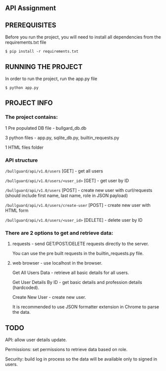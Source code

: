 API Assignment
-------------------------

## PREREQUISITES
Before you run the project, you will need to install all dependencies from the requirements.txt file

`$ pip install -r requirements.txt`

## RUNNING THE PROJECT
In order to run the project, run the app.py file

`$ python app.py`

## PROJECT INFO
### The project contains:

1 Pre populated DB file - bullgard_db.db

3 python files - app.py, sqlite_db.py, builtin_requests.py

1 HTML files folder

### API structure
`/bullguard/api/v1.0/users` [GET] - get all users

`/bullguard/api/v1.0/users/<user_id>` [GET] - get user by ID

`/bullguard/api/v1.0/users` [POST] - create new user with curl/requests (should include first name, last name, role in JSON payload)

`/bullguard/api/v1.0/users/create-user` [POST] - create new user with HTML form

`/bullguard/api/v1.0/users/<user_id>` [DELETE] - delete user by ID


### There are 2 options to get and retrieve data:
1. requests - send GET/POST/DELETE requests directly to the server.

   You can use the pre built requests in the builtin_requests.py file.
   
2. web browser - use localhost in the browser.

   Get All Users Data - retrieve all basic details for all users.
   
   Get User Details By ID - get basic details and profession details (hardcoded).
   
   Create New User - create new user.
   

   It is recommended to use JSON formatter extension in Chrome to parse the data.

## TODO
API: allow user details update.

Permissions: set permissions to retrieve data based on role.

Security: build log in process so the data will be available only to signed in users.
